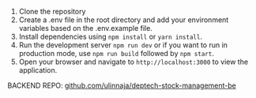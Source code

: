1. Clone the repository
2. Create a .env file in the root directory and add your environment variables based on the .env.example file.
3. Install dependencies using `npm install` or `yarn install`.
4. Run the development server `npm run dev` or if you want to run in production mode, use `npm run build` followed by `npm start`.
5. Open your browser and navigate to `http://localhost:3000` to view the application.

BACKEND REPO: [github.com/ulinnaja/deptech-stock-management-be](https://github.com/ulinnajaaldi/stock-management-be.git)